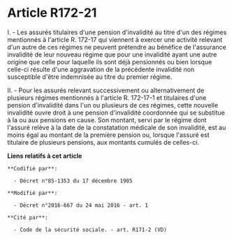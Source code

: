 # Article R172-21

I. - Les assurés titulaires d'une pension d'invalidité au titre d'un des régimes mentionnés à l'article R. 172-17 qui
viennent à exercer une activité relevant d'un autre de ces régimes ne peuvent prétendre au bénéfice de l'assurance invalidité
de leur nouveau régime que pour une invalidité ayant une autre origine que celle pour laquelle ils sont déjà pensionnés ou
bien lorsque celle-ci résulte d'une aggravation de la précédente invalidité non susceptible d'être indemnisée au titre du
premier régime.

II. - Pour les assurés relevant successivement ou alternativement de plusieurs régimes mentionnés à l'article R. 172-17-1 et
titulaires d'une pension d'invalidité dans l'un ou plusieurs de ces régimes, cette nouvelle invalidité ouvre droit à une
pension d'invalidité coordonnée qui se substitue à la ou aux pensions en cause. Son montant, servi par le régime dont
l'assuré relève à la date de la constatation médicale de son invalidité, est au moins égal au montant de la première pension
ou, lorsque l'assuré est titulaire de plusieurs pensions, aux montants cumulés de celles-ci.

**Liens relatifs à cet article**

	**Codifié par**:

	  - Décret n°85-1353 du 17 décembre 1985

	**Modifié par**:

	  - Décret n°2016-667 du 24 mai 2016 - art. 1

	**Cité par**:

	  - Code de la sécurité sociale. - art. R171-2 (VD)
